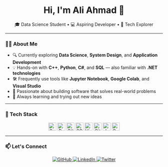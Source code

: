<h1 align="center">Hi, I'm Ali Ahmad 👋</h1>

<p align="center">
  🎓 Data Science Student • 💻 Aspiring Developer • 🚀 Tech Explorer
</p>

---

### 👨‍💻 About Me

- 🔍 Currently exploring **Data Science**, **System Design**, and **Application Development**
- 💡 Hands-on with **C++**, **Python**, **C#**, and **SQL** — also familiar with **.NET technologies**
- 🛠 Frequently use tools like **Jupyter Notebook**, **Google Colab**, and **Visual Studio**
- 🎯 Passionate about building software that solves real-world problems
- 🌱 Always learning and trying out new ideas

---

### 🧠 Tech Stack

<p align="center">
  <img src="https://cdn.jsdelivr.net/gh/devicons/devicon/icons/cplusplus/cplusplus-original.svg" height="25" alt="C++"/>
  <img src="https://cdn.jsdelivr.net/gh/devicons/devicon/icons/python/python-original.svg" height="25" alt="Python"/>
  <img src="https://cdn.jsdelivr.net/gh/devicons/devicon/icons/csharp/csharp-original.svg" height="25" alt="C#"/>
  <img src="https://cdn.jsdelivr.net/gh/devicons/devicon/icons/sqlite/sqlite-original.svg" height="25" alt="SQL"/>
  <img src="https://cdn.jsdelivr.net/gh/devicons/devicon/icons/visualstudio/visualstudio-plain.svg" height="25" alt="Visual Studio"/>
  <img src="https://cdn.jsdelivr.net/gh/devicons/devicon/icons/github/github-original.svg" height="25" alt="GitHub"/>
  <img src="https://upload.wikimedia.org/wikipedia/commons/3/38/Jupyter_logo.svg" height="25" alt="Jupyter Notebook"/>
  <img src="https://upload.wikimedia.org/wikipedia/commons/d/d0/Google_Colaboratory_SVG_Logo.svg" height="25" alt="Google Colab"/>
</p>

---

### 📫 Let's Connect

<p align="center">
  <a href="https://github.com/whozahm3d">
    <img src="https://img.shields.io/badge/GitHub-181717?style=for-the-badge&logo=github" alt="GitHub"/>
  </a>
  <a href="https://linkedin.com/in/whozahm3d">
    <img src="https://img.shields.io/badge/LinkedIn-0077B5?style=for-the-badge&logo=linkedin" alt="LinkedIn"/>
  </a>
  <a href="https://twitter.com/whozahm3">
    <img src="https://img.shields.io/badge/Twitter-1DA1F2?style=for-the-badge&logo=twitter" alt="Twitter"/>
  </a>
</p>
